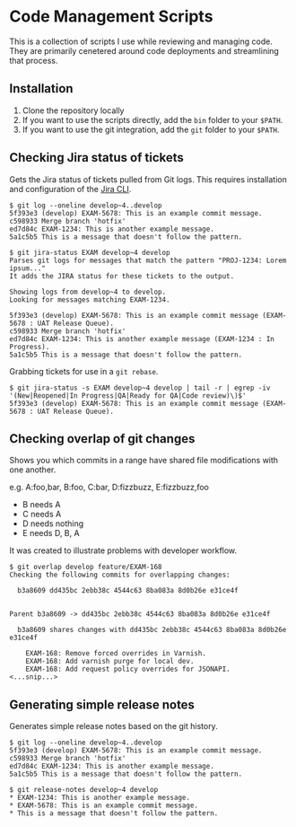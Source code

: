 # Code Management Scripts

This is a collection of scripts I use while reviewing and managing code.
They are primarily cenetered around code deployments and streamlining that
process.

## Installation

1. Clone the repository locally
2. If you want to use the scripts directly, add the `bin` folder to your `$PATH`.
3. If you want to use the git integration, add the `git` folder to your `$PATH`.

## Checking Jira status of tickets

Gets the Jira status of tickets pulled from Git logs. This requires installation
and configuration of the [Jira CLI](https://github.com/foxythemes/jira-cli).

```
$ git log --oneline develop~4..develop
5f393e3 (develop) EXAM-5678: This is an example commit message.
c598933 Merge branch 'hotfix'
ed7d84c EXAM-1234: This is another example message.
5a1c5b5 This is a message that doesn't follow the pattern.

$ git jira-status EXAM develop~4 develop
Parses git logs for messages that match the pattern "PROJ-1234: Lorem ipsum..."
It adds the JIRA status for these tickets to the output.

Showing logs from develop~4 to develop.
Looking for messages matching EXAM-1234.

5f393e3 (develop) EXAM-5678: This is an example commit message (EXAM-5678 : UAT Release Queue).
c598933 Merge branch 'hotfix'
ed7d84c EXAM-1234: This is another example message (EXAM-1234 : In Progress).
5a1c5b5 This is a message that doesn't follow the pattern.
```

Grabbing tickets for use in a `git rebase`.

```
$ git jira-status -s EXAM develop~4 develop | tail -r | egrep -iv '(New|Reopened|In Progress|QA|Ready for QA|Code review)\)$'
5f393e3 (develop) EXAM-5678: This is an example commit message (EXAM-5678 : UAT Release Queue).
```

## Checking overlap of git changes

Shows you which commits in a range have shared file modifications with one another.

e.g. A:foo,bar, B:foo, C:bar, D:fizzbuzz, E:fizzbuzz,foo

* B needs A
* C needs A
* D needs nothing
* E needs D, B, A

It was created to illustrate problems with developer workflow.

```
$ git overlap develop feature/EXAM-168
Checking the following commits for overlapping changes:

  b3a8609 dd435bc 2ebb38c 4544c63 8ba083a 8d0b26e e31ce4f


Parent b3a8609 -> dd435bc 2ebb38c 4544c63 8ba083a 8d0b26e e31ce4f

  b3a8609 shares changes with dd435bc 2ebb38c 4544c63 8ba083a 8d0b26e e31ce4f

    EXAM-168: Remove forced overrides in Varnish.
    EXAM-168: Add varnish purge for local dev.
    EXAM-168: Add request policy overrides for JSONAPI.
<...snip...>
```

## Generating simple release notes

Generates simple release notes based on the git history.

```
$ git log --oneline develop~4..develop
5f393e3 (develop) EXAM-5678: This is an example commit message.
c598933 Merge branch 'hotfix'
ed7d84c EXAM-1234: This is another example message.
5a1c5b5 This is a message that doesn't follow the pattern.

$ git release-notes develop~4 develop
* EXAM-1234: This is another example message.
* EXAM-5678: This is an example commit message.
* This is a message that doesn't follow the pattern.
```
